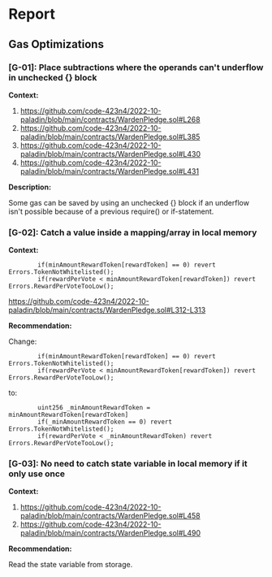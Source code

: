 # Report
## Gas Optimizations ## 

### [G-01]: Place subtractions where the operands can't underflow in unchecked {} block 
**Context:**

1. https://github.com/code-423n4/2022-10-paladin/blob/main/contracts/WardenPledge.sol#L268
2. https://github.com/code-423n4/2022-10-paladin/blob/main/contracts/WardenPledge.sol#L385
3. https://github.com/code-423n4/2022-10-paladin/blob/main/contracts/WardenPledge.sol#L430
4. https://github.com/code-423n4/2022-10-paladin/blob/main/contracts/WardenPledge.sol#L431

**Description:**

Some gas can be saved by using an unchecked {} block if an underflow isn't possible because of a previous require() or if-statement.


### [G-02]: Catch a value inside a mapping/array in local memory
**Context:**

``` 
        if(minAmountRewardToken[rewardToken] == 0) revert Errors.TokenNotWhitelisted();
        if(rewardPerVote < minAmountRewardToken[rewardToken]) revert Errors.RewardPerVoteTooLow();
```
https://github.com/code-423n4/2022-10-paladin/blob/main/contracts/WardenPledge.sol#L312-L313

**Recommendation:**

Change:
```
        if(minAmountRewardToken[rewardToken] == 0) revert Errors.TokenNotWhitelisted();
        if(rewardPerVote < minAmountRewardToken[rewardToken]) revert Errors.RewardPerVoteTooLow();
```

to:
```
        uint256 _minAmountRewardToken = minAmountRewardToken[rewardToken]
        if(_minAmountRewardToken == 0) revert Errors.TokenNotWhitelisted();
        if(rewardPerVote < _minAmountRewardToken) revert Errors.RewardPerVoteTooLow();
```

### [G-03]: No need to catch state variable in local memory if it only use once 
**Context:**

1. https://github.com/code-423n4/2022-10-paladin/blob/main/contracts/WardenPledge.sol#L458
2. https://github.com/code-423n4/2022-10-paladin/blob/main/contracts/WardenPledge.sol#L490

**Recommendation:**

Read the state variable from storage.
